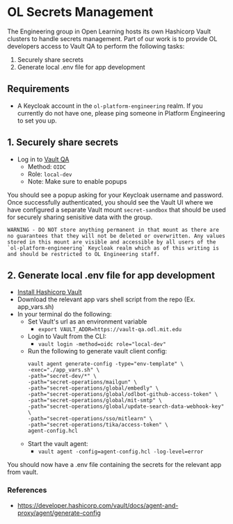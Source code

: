 # OL Secrets Management
The Engineering group in Open Learning hosts its own Hashicorp Vault clusters to handle secrets management. Part of our work is to provide OL developers access to Vault QA to perform the following tasks:
1. Securely share secrets
2. Generate local .env file for app development 

## Requirements
- A Keycloak account in the `ol-platform-engineering` realm. If you currently do not have one, please ping someone in Platform Engineering to set you up.

## 1. Securely share secrets
- Log in to [Vault QA](https://vault-qa.odl.mit.edu)
    - Method: `OIDC`
    - Role: `local-dev`
    * Note: Make sure to enable popups

You should see a popup asking for your Keycloak username and password. Once successfully authenticated, you should see the Vault UI where we have configured a separate Vault mount `secret-sandbox` that should be used for securely sharing senisitive data with the group.

```WARNING - DO NOT store anything permanent in that mount as there are no guarantees that they will not be deleted or overwritten. Any values stored in this mount are visible and accessible by all users of the `ol-platform-engineering` Keycloak realm which as of this writing is and should be restricted to OL Engineering staff.```


## 2. Generate local .env file for app development

- [Install Hashicorp Vault](https://developer.hashicorp.com/vault/tutorials/getting-started/getting-started-install)
- Download the relevant app vars shell script from the repo (Ex. app_vars.sh)
- In your terminal do the following:
    - Set Vault's url as an environment variable
        - `export VAULT_ADDR=https://vault-qa.odl.mit.edu`
    - Login to Vault from the CLI:
        - `vault login -method=oidc role="local-dev"`
    - Run the following to generate vault client config:
        ```
        vault agent generate-config -type="env-template" \
        -exec="./app_vars.sh" \
        -path="secret-dev/*" \
        -path="secret-operations/mailgun" \
        -path="secret-operations/global/embedly" \
        -path="secret-operations/global/odlbot-github-access-token" \
        -path="secret-operations/global/mit-smtp" \
        -path="secret-operations/global/update-search-data-webhook-key" \
        -path="secret-operations/sso/mitlearn" \
        -path="secret-operations/tika/access-token" \
        agent-config.hcl
        ```
    - Start the vault agent:
        - `vault agent -config=agent-config.hcl -log-level=error`

You should now have a .env file containing the secrets for the relevant app from vault.


### References
- https://developer.hashicorp.com/vault/docs/agent-and-proxy/agent/generate-config